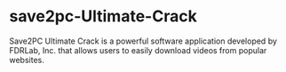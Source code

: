 # save2pc-Ultimate-Crack
Save2PC Ultimate Crack is a powerful software application developed by FDRLab, Inc. that allows users to easily download videos from popular websites.
